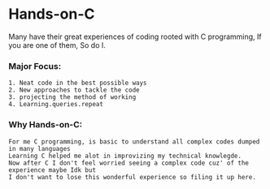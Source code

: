 # Hands-on-C
Many have their great experiences of coding rooted with C programming, If you are one of them, So do I.

### Major Focus: 
    1. Neat code in the best possible ways
    2. New approaches to tackle the code
    3. projecting the method of working
    4. Learning.queries.repeat
### Why Hands-on-C:
    For me C programming, is basic to understand all complex codes dumped in many languages 
    Learning C helped me alot in improvizing my technical knowlegde. 
    Now after C I don't feel worried seeing a complex code cuz' of the experience maybe Idk but 
    I don't want to lose this wonderful experience so filing it up here.     
   

     
